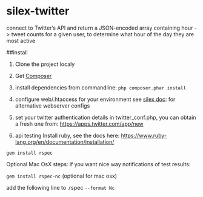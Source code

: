 # silex-twitter
connect to Twitter’s API and return a JSON-encoded array containing hour -> tweet counts for a given user, to determine what hour of the day they are most active

##install

1. Clone the project localy

2. Get [Composer](https://getcomposer.org/)

3. install dependencies from commandline:
`php composer.phar install`

4. configure web/.htaccess for your environment
see [silex doc](http://silex.sensiolabs.org/doc/master/web_servers.html):
for alternative webserver configs

5. set your twitter authentication details in twitter_conf.php, 
you can obtain a fresh one from: https://apps.twitter.com/app/new


6. api testing
Install ruby, see the docs here:
https://www.ruby-lang.org/en/documentation/installation/

`gem install rspec`

Optional Mac OsX steps:
if you want nice way notifications of test results:

`gem install rspec-nc` (optional for mac osx)

 add the following line to .rspec
`--format Nc`

